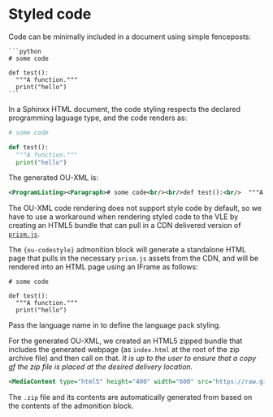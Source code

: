 # Styled code

Code can be minimally included in a document using simple fenceposts:

````text
```python
# some code

def test():
  """A function."""
  print("hello")
```
````

In a Sphinxx HTML document, the code styling respects the declared programming laguage type, and the code renders as:

```python
# some code

def test():
  """A function."""
  print("hello")
```

The generated OU-XML is:

```xml
<ProgramListing><Paragraph># some code<br/><br/>def test():<br/>  """A function."""<br/>  print("hello")</Paragraph></ProgramListing>
```

The OU-XML code rendering does not support style code by default, so we have to use a workaround when rendering styled code to the VLE by creating an HTML5 bundle that can pull in a CDN delivered version of [`prism.js`](https://prismjs.com/).

The `{ou-codestyle}` admonition block will generate a standalone HTML page that pulls in the necessary `prism.js` assets from the CDN, and will be rendered into an HTML page using an IFrame as follows:

```{ou-codestyle} python
# some code

def test():
  """A function."""
  print("hello")
```

Pass the language name in to define the language pack styling.

For the generated OU-XML, we created an HTML5 zipped bundle that includes the generated webpage (as `index.html` at the root of the zip archive file) and then call on that. *It is up to the user to ensure that a copy gf the zip file is placed at the desired delivery location.*

```xml
<MediaContent type="html5" height="400" width="600" src="https://raw.githubusercontent.com/innovationoutside/sphinxcontrib-ou-xml-tags/main/vletmp/ouseful-demo-sphinx_b0_p1_x_html0.zip" id="cb78cee0c59f474a98a0"/>
```

The `.zip` file and its contents are automatically generated from based on the contents of the admonition block.
